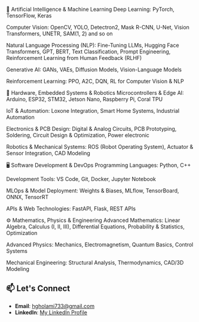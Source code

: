 🧠 Artificial Intelligence & Machine Learning
Deep Learning: PyTorch, TensorFlow, Keras

Computer Vision: OpenCV, YOLO, Detectron2, Mask R-CNN, U-Net, Vision Transformers, UNETR, SAM(1, 2) and so on

Natural Language Processing (NLP): Fine-Tuning LLMs, Hugging Face Transformers, GPT, BERT, Text Classification, Prompt Engineering, Reinforcement Learning from Human Feedback (RLHF)

Generative AI: GANs, VAEs, Diffusion Models, Vision-Language Models

Reinforcement Learning: PPO, A2C, DQN, RL for Computer Vision & NLP

📡 Hardware, Embedded Systems & Robotics
Microcontrollers & Edge AI: Arduino, ESP32, STM32, Jetson Nano, Raspberry Pi, Coral TPU

IoT & Automation: Loxone Integration, Smart Home Systems, Industrial Automation

Electronics & PCB Design: Digital & Analog Circuits, PCB Prototyping, Soldering, Circuit Design & Optimization, Power electronic

Robotics & Mechanical Systems: ROS (Robot Operating System), Actuator & Sensor Integration, CAD Modeling

🖥️ Software Development & DevOps
Programming Languages: Python, C++

Development Tools: VS Code, Git, Docker, Jupyter Notebook

MLOps & Model Deployment: Weights & Biases, MLflow, TensorBoard, ONNX, TensorRT

APIs & Web Technologies: FastAPI, Flask, REST APIs

⚙️ Mathematics, Physics & Engineering
Advanced Mathematics: Linear Algebra, Calculus (I, II, III), Differential Equations, Probability & Statistics, Optimization

Advanced Physics: Mechanics, Electromagnetism, Quantum Basics, Control Systems

Mechanical Engineering: Structural Analysis, Thermodynamics, CAD/3D Modeling


## 📫 Let's Connect
- **Email**: hgholami733@gmail.com
- **LinkedIn**: [My LinkedIn Profile](https://www.linkedin.com/in/hamid-gholami-390305248)
